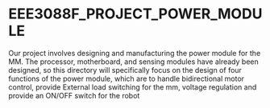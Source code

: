 # EEE3088F_PROJECT_POWER_MODULE
Our project involves designing and manufacturing the power module for the MM.  The processor, motherboard, and sensing modules have already been designed, so this directory will specifically focus on the design of four functions of the power module, which are to
handle bidirectional motor control, provide External load switching for the mm, voltage regulation and provide an ON/OFF switch for the robot
